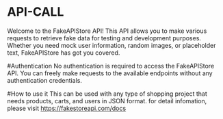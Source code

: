 # API-CALL
Welcome to the FakeAPIStore API! This API allows you to make various requests to retrieve fake data for testing and development purposes.
Whether you need mock user information, random images, or placeholder text, FakeAPIStore has got you covered.

#Authentication
No authentication is required to access the FakeAPIStore API.
You can freely make requests to the available endpoints without any authentication credentials.

#How to use it
This can be used with any type of shopping project that needs products, carts, and users in JSON format.
for detail infomation, please visit https://fakestoreapi.com/docs
